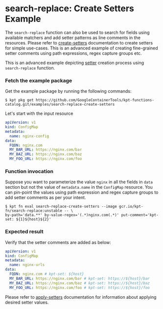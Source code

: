 # search-replace: Create Setters Example

The `search-replace` function can also be used to search for fields using available matchers
and add setter patterns as line comments in the resources. Please refer to [create-setters] 
documentation to create setters for simple use-cases. This is an advanced example
of creating fine-grained setter comments using path expressions, regex capture groups etc.

This is an advanced example depicting [setter] creation process using `search-replace` function.

### Fetch the example package

Get the example package by running the following commands:

```shell
$ kpt pkg get https://github.com/GoogleContainerTools/kpt-functions-catalog.git/examples/search-replace-create-setters
```

Let's start with the input resource

```yaml
apiVersion: v1
kind: ConfigMap
metadata:
  name: nginx-config
data:
  FQDN: nginx.com
  MY_BAR_URL: https://nginx.com/bar
  MY_BAZ_URL: https://nginx.com/baz
  MY_FOO_URL: https://nginx.com/foo
```

### Function invocation

Suppose you want to parameterize the value `nginx` in all the fields in `data` 
section but not the value of `metadata.name` in the `ConfigMap` resource.
You can pin-point the values using path expression and regex capture groups to
add setter comments as per your intent.

```shell
$ kpt fn eval search-replace-create-setters --image gcr.io/kpt-fn/search-replace:unstable -- \
by-path='data.**' by-value-regex='(.*)nginx.com(.*)' put-comment='kpt-set: ${1}${host}${2}'
```

### Expected result

Verify that the setter comments are added as below:

```yaml
apiVersion: v1
kind: ConfigMap
metadata:
  name: nginx-urls
data:
  FQDN: nginx.com # kpt-set: ${host}
  MY_BAR_URL: https://nginx.com/bar # kpt-set: https://${host}/bar
  MY_BAZ_URL: https://nginx.com/baz # kpt-set: https://${host}/baz
  MY_FOO_URL: https://nginx.com/foo # kpt-set: https://${host}/foo
```

Please refer to [apply-setters] documentation for information about applying desired setter values.

[setter]: https://catalog.kpt.dev/apply-setters/v0.1/
[setters]: https://catalog.kpt.dev/apply-setters/v0.1/
[apply-setters]: https://catalog.kpt.dev/apply-setters/v0.1/
[create-setters]: https://catalog.kpt.dev/create-setters/v0.1/
